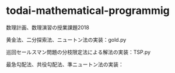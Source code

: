 # todai-mathematical-programmig

数理計画、数理演習の授業課題2018


黄金法、二分探索法、ニュートン法の実装：gold.py

巡回セールスマン問題の分枝限定法による解法の実装：TSP.py

最急勾配法、共役勾配法、準ニュートン法の実装：
